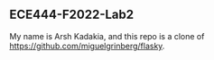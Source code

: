 ## ECE444-F2022-Lab2

My name is Arsh Kadakia, and this repo is a clone of 
https://github.com/miguelgrinberg/flasky.